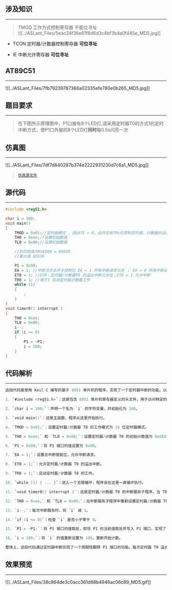 ## 涉及知识
----

> TMOD 工作方式控制寄存器  不能位寻址   
> ![[../ASLant_Files/5eac24f36e61f8d6d3c4bf3b4a0f445e_MD5.jpg]]
  
- TCON 定时器/计数器控制寄存器   **可位寻址**   
  
- IE 中断允许寄存器  **可位寻址**   

## AT89C51 
----
![[../ASLant_Files/7fb79239787366a02335efe780e0b265_MD5.jpg]]       

## 题目要求 
----
> 在下图所示原理图中，P1口接有8个LED灯,请采用定时器T0的方式1的定时中断方式，使P1口外接的8个LED灯**同时**每0.5s闪亮一次


## 仿真图  
----
![[../ASLant_Files/7df7d840287b374e2222931230d7c6a1_MD5.jpg]]  

> [`仿真源文件`](https://www.123pan.com/s/N7orVv-DbMV3.html)  


## 源代码  
----
```c
#include <reg51.h>

char i = 100;
void main()
{
    TMOD = 0x01;//定时器模式 ，且GATE = 0，此时仅有TRx位控制定时器，计数器的运行，且M1,M0为01为第一种工作方式  16位
    TH0 = 0xee;//设置初始数值
    TL0 = 0x00;//设置初始数值

    //则初始值为0xEE00 = 60928
    //最大值 65536

    P1 = 0x00;
    EA = 1; //中断允许总开关控制位 EA = 1 所有中断请求允许 ； EA = 0 所有中断请求拒绝 ； 
    ET0 = 1; //ET0：定时器/计数器T0 的溢出中断允许位；ET0 = 1 允许中断
    TR0 = 1; //等于1 启动定时器计数器工作
    while (1)
    {
        ;
    }
}
void timer0() interrupt 1
{
    TH0 = 0xee;
    TL0 = 0x00;
    i--;
    if (i <= 0)
    {
        P1 = ~P1;
        i = 100;
    }
}
``` 


## 代码解析
----
```c
这段代码是使用 Keil C 编写的基于 8051 单片机的程序，实现了一个定时器中断的功能。以下是对代码的解析：

1. `#include <reg51.h>`：这是包含 8051 单片机寄存器定义的头文件，用于访问特定的寄存器和位。

2. `char i = 100;`：声明一个名为 `i` 的字符变量，并初始化为 100。

3. `void main()`：这是主函数，程序从这里开始执行。

4. `TMOD = 0x01;`：设置定时器/计数器 T0 的工作模式为 16 位定时器模式。

5. `TH0 = 0xee;` 和 `TL0 = 0x00;`：设置定时器/计数器 T0 的初始计数值为 0xEE00。

6. `P1 = 0x00;`：将 P1 端口的值设置为 0x00。

7. `EA = 1;`：设置总中断使能位，允许中断请求。

8. `ET0 = 1;`：允许定时器/计数器 T0 的溢出中断。

9. `TR0 = 1;`：启动定时器/计数器 T0 的工作。

10. `while (1) { ... }`：进入一个无限循环，程序会在这里一直循环执行。

11. `void timer0() interrupt 1`：这是定时器/计数器 T0 的中断服务子程序。当 T0 溢出时，会触发此中断。

12. `TH0 = 0xee;` 和 `TL0 = 0x00;`：在中断服务子程序中重新设置定时器/计数器 T0 的初始计数值。

13. `i--;`：每次中断服务时，将 `i` 减 1。

14. `if (i <= 0)`：检查 `i` 是否小于等于 0。

15. `P1 = ~P1;`：将 P1 端口的值取反，即将 P1 的当前值取反并写入 P1 端口，实现了 P1 端口的翻转。

16. `i = 100;`：将 `i` 的值重新设置为 100，重新开始计数。

整体上，这段代码通过定时器中断实现了一个周期性翻转 P1 端口的功能。每次定时器 T0 溢出时，会触发中断，将 P1 端口的值取反，然后重新计数，周期性地重复这个过程。通过修改定时器初始值和调整 `i` 的值，可以控制翻转的频率和持续时间。
```



## 效果预览
----
![[../ASLant_Files/38c864de3c0acc361d88b4946ac06c89_MD5.gif]]